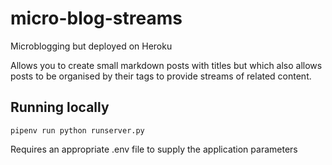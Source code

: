 # micro-blog-streams

Microblogging but deployed on Heroku

Allows you to create small markdown posts with titles but which also allows posts to be organised by their tags to provide streams of related content.

## Running locally

`pipenv run python runserver.py`

Requires an appropriate .env file to supply the application parameters